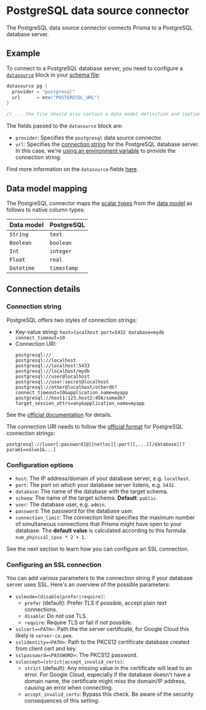 # PostgreSQL data source connector

The PostgreSQL data source connector connects Prisma to a PostgreSQL database server.

## Example

To connect to a PostgreSQL database server, you need to configure a [`datasource`](../../prisma-schema-file.md#data-sources) block in your [schema file](../../prisma-schema-file.md):

```groovy
datasource pg {
  provider = "postgresql"
  url      = env("POSTGRESQL_URL")
}

// ... the file should also contain a data model definition and (optionally) generators
```

The fields passed to the `datasource` block are:

- `provider`: Specifies the `postgresql` data source connector.
- `url`: Specifies the [connection string](#connection-string) for the PostgreSQL database server. In this case, we're [using an environment variable](../../prisma-schema-file.md#using-environment-variables) to provide the connection string.

Find more information on the `datasource` fields [here](../../prisma-schema-file.md#data-sources).

## Data model mapping

The PostgreSQL connector maps the [scalar types](../../data-modeling.md#scalar-types) from the [data model](../../data-modeling.md#scalar-types) as follows to native column types:

| Data model  | PostgreSQL  |
| -------- | --------- | 
| `String`   | `text`      | 
| `Boolean`  | `boolean`   |
| `Int`      | `integer`   |
| `Float`    | `real`      |
| `Datetime` | `timestamp` |

## Connection details

### Connection string

PostgreSQL offers two styles of connection strings:

- Key-value string: `host=localhost port=5432 database=mydb connect_timeout=10`
- Connection URI:
  ```
  postgresql://
  postgresql://localhost
  postgresql://localhost:5433
  postgresql://localhost/mydb
  postgresql://user@localhost
  postgresql://user:secret@localhost
  postgresql://other@localhost/otherdb?connect_timeout=10&application_name=myapp
  postgresql://host1:123,host2:456/somedb?target_session_attrs=any&application_name=myapp
  ```

See the [official documentation](https://www.postgresql.org/docs/current/libpq-connect.html#LIBPQ-CONNSTRING) for details.

The connection URI needs to follow the [official format](https://www.postgresql.org/docs/10/libpq-connect.html#id-1.7.3.8.3.6) for PostgreSQL connection strings:

```
postgresql://[user[:password]@][netloc][:port][,...][/database][?param1=value1&...]
```

### Configuration options

- `host`: The IP address/domain of your database server, e.g. `localhost`.
- `port`: The port on which your database server listens, e.g. `5432`.
- `database`: The name of the database with the target schema. 
- `schema`: The name of the target schema. **Default**: `public`.
- `user`: The database user, e.g. `admin`.
- `password`: The password for the database user.
- `connection_limit`: The connection limit specifies the maximum number of simultaneous connections that Prisma might have open to your database. The **default value** is calculated according to this formula: `num_physical_cpus * 2 + 1`.

See the next section to learn how you can configure an SSL connection.

### Configuring an SSL connection

You can add various parameters to the connection string if your database server uses SSL. Here's an overview of the possible parameters:

- `sslmode=(disable|prefer|require)`: 
  - `prefer` (default): Prefer TLS if possible, accept plain text connections. 
  - `disable`: Do not use TLS.
  - `require`: Require TLS or fail if not possible.
- `sslcert=<PATH>`: Path the the server certificate, for Google Cloud this likely is `server-ca.pem`.
- `sslidentity=<PATH>`: Path to the PKCS12 certificate database created from client cert and key.
- `sslpassword=<PASSWORD>`: The PKCS12 password.
- `sslaccept=(strict|accept_invalid_certs)`: 
  - `strict` (default): Any missing value in the certificate will lead to an error. For Google Cloud, especially if the database doesn't have a domain name, the certificate might miss the domain/IP address, causing an error when connecting.
  - `accept_invalid_certs`: Bypass this check. Be aware of the security consequences of this setting.
